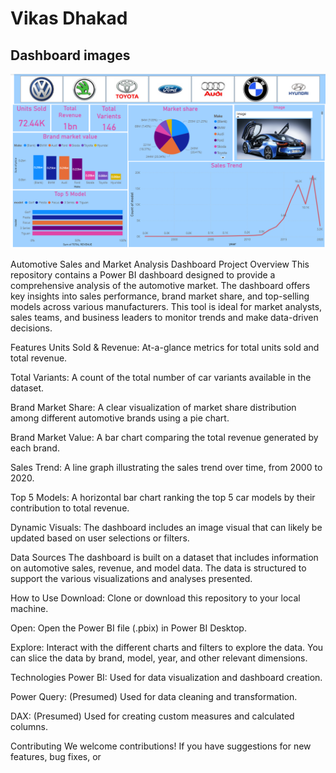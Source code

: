 # Vikas Dhakad
## Dashboard images
![Dashboard Home](https://github.com/vikas98SSS/Car_Sales/blob/main/Capture.PNG)


Automotive Sales and Market Analysis Dashboard
Project Overview
This repository contains a Power BI dashboard designed to provide a comprehensive analysis of the automotive market. The dashboard offers key insights into sales performance, brand market share, and top-selling models across various manufacturers. This tool is ideal for market analysts, sales teams, and business leaders to monitor trends and make data-driven decisions.

Features
Units Sold & Revenue: At-a-glance metrics for total units sold and total revenue.

Total Variants: A count of the total number of car variants available in the dataset.

Brand Market Share: A clear visualization of market share distribution among different automotive brands using a pie chart.

Brand Market Value: A bar chart comparing the total revenue generated by each brand.

Sales Trend: A line graph illustrating the sales trend over time, from 2000 to 2020.

Top 5 Models: A horizontal bar chart ranking the top 5 car models by their contribution to total revenue.

Dynamic Visuals: The dashboard includes an image visual that can likely be updated based on user selections or filters.

Data Sources
The dashboard is built on a dataset that includes information on automotive sales, revenue, and model data. The data is structured to support the various visualizations and analyses presented.

How to Use
Download: Clone or download this repository to your local machine.

Open: Open the Power BI file (.pbix) in Power BI Desktop.

Explore: Interact with the different charts and filters to explore the data. You can slice the data by brand, model, year, and other relevant dimensions.

Technologies
Power BI: Used for data visualization and dashboard creation.

Power Query: (Presumed) Used for data cleaning and transformation.

DAX: (Presumed) Used for creating custom measures and calculated columns.

Contributing
We welcome contributions! If you have suggestions for new features, bug fixes, or 
